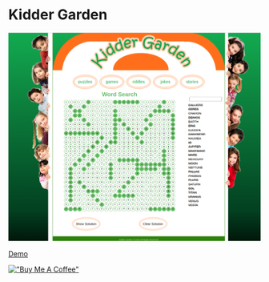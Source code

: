 # Kidder Garden

[![Kidder](assets/kiddergarden.png)](https://hesbon-osoro.github.io/Kidder-Garden)

[Demo](https://hesbon-osoro.github.io/Kidder-Garden)

[!["Buy Me A Coffee"](https://www.buymeacoffee.com/assets/img/custom_images/orange_img.png)](https://www.buymeacoffee.com/wazimu)
